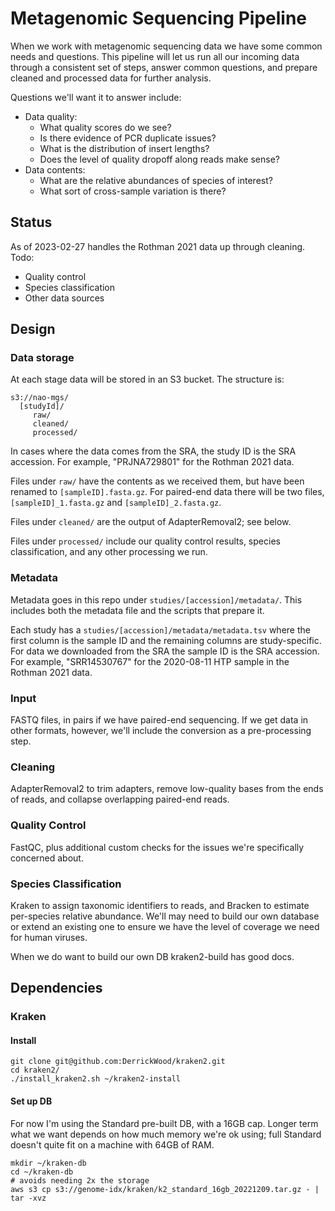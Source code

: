 # Metagenomic Sequencing Pipeline

When we work with metagenomic sequencing data we have some common needs and
questions.  This pipeline will let us run all our incoming data through a
consistent set of steps, answer common questions, and prepare cleaned and
processed data for further analysis.

Questions we'll want it to answer include:

* Data quality:
  * What quality scores do we see?
  * Is there evidence of PCR duplicate issues?
  * What is the distribution of insert lengths?
  * Does the level of quality dropoff along reads make sense?
* Data contents:
  * What are the relative abundances of species of interest?
  * What sort of cross-sample variation is there?

## Status

As of 2023-02-27 handles the Rothman 2021 data up through cleaning.  Todo:

* Quality control
* Species classification
* Other data sources

## Design

### Data storage

At each stage data will be stored in an S3 bucket.  The structure is:

    s3://nao-mgs/
      [studyId]/
         raw/
         cleaned/
         processed/

In cases where the data comes from the SRA, the study ID is the SRA accession.
For example, "PRJNA729801" for the Rothman 2021 data.

Files under `raw/` have the contents as we received them, but have been renamed
to `[sampleID].fasta.gz`.  For paired-end data there will be two files,
`[sampleID]_1.fasta.gz` and `[sampleID]_2.fasta.gz`.

Files under `cleaned/` are the output of AdapterRemoval2; see below.

Files under `processed/` include our quality control results, species
classification, and any other processing we run.

### Metadata

Metadata goes in this repo under `studies/[accession]/metadata/`.  This
includes both the metadata file and the scripts that prepare it.

Each study has a `studies/[accession]/metadata/metadata.tsv` where the first
column is the sample ID and the remaining columns are study-specific.  For data
we downloaded from the SRA the sample ID is the SRA accession.  For example,
"SRR14530767" for the 2020-08-11 HTP sample in the Rothman 2021 data.

### Input

FASTQ files, in pairs if we have paired-end sequencing.  If we get data in
other formats, however, we'll include the conversion as a pre-processing step.

### Cleaning

AdapterRemoval2 to trim adapters, remove low-quality bases from the
ends of reads, and collapse overlapping paired-end reads.

### Quality Control

FastQC, plus additional custom checks for the issues we're specifically
concerned about.

### Species Classification

Kraken to assign taxonomic identifiers to reads, and Bracken to estimate
per-species relative abundance.  We'll may need to build our own database or
extend an existing one to ensure we have the level of coverage we need for
human viruses.

When we do want to build our own DB kraken2-build has good docs.

## Dependencies

### Kraken

#### Install

```
git clone git@github.com:DerrickWood/kraken2.git
cd kraken2/
./install_kraken2.sh ~/kraken2-install
```

#### Set up DB

For now I'm using the Standard pre-built DB, with a 16GB cap.  Longer term what
we want depends on how much memory we're ok using; full Standard doesn't quite
fit on a machine with 64GB of RAM.

```
mkdir ~/kraken-db
cd ~/kraken-db
# avoids needing 2x the storage
aws s3 cp s3://genome-idx/kraken/k2_standard_16gb_20221209.tar.gz - | tar -xvz
```
